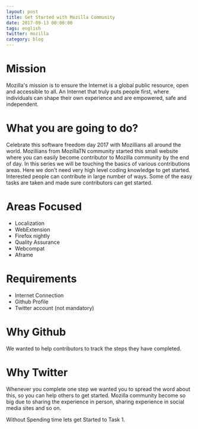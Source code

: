 ```yaml
---
layout: post
title: Get Started with Mozilla Community
date: 2017-09-13 00:00:00
tags: english
twitter: mozilla
category: blog
---
```


Mission
=======

Mozilla's mission is to ensure the Internet is a global public resource, open and accessible to all. An Internet that truly puts people first, where individuals can shape their own experience and are empowered, safe and independent.

What you are going to do?
=========================

Celebrate this software freedom day 2017 with Mozillians all around the world. Mozillians from MozillaTN community started this small website where you can easily become contributor to Mozilla community by the end of day. In this series we will be touching the basics of various contributions areas. Here we don't need very high level coding knowledge to get started. Interested people can contribute in large number of ways. Some of the easy tasks are taken and made sure contributors can get started.


Areas Focused
=============

- Localization
- WebExtension
- Firefox nightly
- Quality Assurance
- Webcompat
- Aframe 


Requirements
============

- Internet Connection
- Github Profile
- Twitter account (not mandatory)


Why Github
==========

We wanted to help contributors to track the steps they have completed.


Why Twitter
==========

Whenever you complete one step we wanted you to spread the word about this, so you can help others to get started. Mozilla community become so big due to sharing the experience in person, sharing experience in social media sites and so on.


Without Spending time lets get Started to Task 1.
